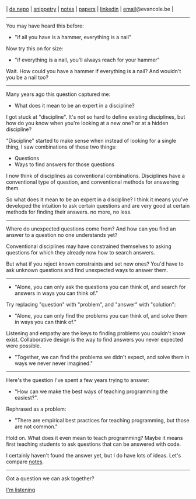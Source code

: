 | [de nepo](https://denepo.js.org) | [snippetry](https://evancole.be/snippetry) | [notes](https://evancole.be/notes) | [papers](https://scholar.google.com/citations?user=-tvw9zAAAAAJ&hl=nl&oi=sra) | [linkedin](https://be.linkedin.com/in/evan-cole) | [email](mailto:email@evancole.be)@evancole.be |

---

You may have heard this before:

- "if all you have is a hammer, everything is a nail"

Now try this on for size:

- "if everything is a nail, you'll always reach for your hammer"

Wait. How could you have a hammer if everything is a nail? And wouldn't you be a nail too‽

---

Many years ago this question captured me:

- What does it mean to be an expert in a discipline?

I got stuck at "discipline". It's not so hard to define existing disciplines, but how do you know when you're looking at a new one? or at a hidden discipline?

"Discipline" started to make sense when instead of looking for a single thing, I saw combinations of these two things:

- Questions
- Ways to find answers for those questions

I now think of disciplines as conventional combinations. Disciplines have a conventional type of question, and conventional methods for answering them.

So what does it mean to be an expert in a discipline? I think it means you've developed the intuition to ask certain questions and are very good at certain methods for finding their answers. no more, no less.

---

Where do unexpected questions come from? And how can you find an answer to a question no one understands yet?

Conventional disciplines may have constrained themselves to asking questions for which they already now how to search answers.

But what if you reject known constraints and set new ones? You'd have to ask unknown questions and find unexpected ways to answer them.

---

- "Alone, you can only ask the questions you can think of, and search for answers in ways you can think of."

Try replacing "question" with "problem", and "answer" with "solution":

- "Alone, you can only find the problems you can think of, and solve them in ways you can think of."

Listening and empathy are the keys to finding problems you couldn't know exist. Collaborative design is the way to find answers you never expected were possible.

- "Together, we can find the problems we didn't expect, and solve them in ways we never never imagined."

---

Here's the question I've spent a few years trying to answer:

- "How can we make the best ways of teaching programming the easiest?".

Rephrased as a problem:

- "There are empirical best practices for teaching programming, but those are not common."

Hold on. What does it even mean to teach programming? Maybe it means first teaching students to ask questions that can be answered with code.

I certainly haven't found the answer yet, but I do have lots of ideas. Let's compare [notes](https://evancole.be/notes).

---

Got a question we can ask together?

[I'm listening](mailto:email@evancole.be)
